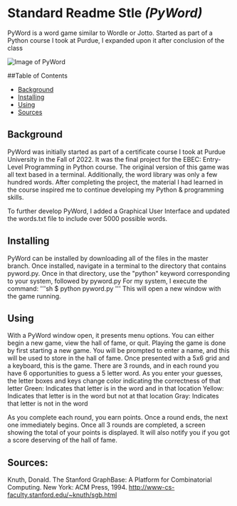 # Standard Readme Stle _(PyWord)_

PyWord is a word game similar to Wordle or Jotto. Started as part of a Python course I took at Purdue, I expanded upon it after conclusion of the class

![Image of PyWord](PyWord/game_image.png "PyWord")

##Table of Contents
- [Background](#background)
- [Installing](#installing)
- [Using](#install)
- [Sources](#sources)

## Background

PyWord was initially started as part of a certificate course I took at Purdue University in the Fall of 2022. It was the final project for the EBEC: Entry-Level Programming in Python course. 
The original version of this game was all text based in a terminal. Additionally, the word library was only a few hundred words. After completing the project, the material I had learned in the course inspired me to continue developing my Python & programming skills.

To further develop PyWord, I added a Graphical User Interface and updated the words.txt file to include over 5000 possible words.

## Installing

PyWord can be installed by downloading all of the files in the master branch.
Once installed, navigate in a terminal to the directory that contains pyword.py. Once in that directory, use the "python" keyword corresponding to your system, followed by pyword.py
For my system, I execute the command: 
'''sh
$ python pyword.py
'''
This will open a new window with the game running.

## Using

With a PyWord window open, it presents menu options. You can either begin a new game, view the hall of fame, or quit.
Playing the game is done by first starting a new game. You will be prompted to enter a name, and this will be used to store in the hall of fame.
Once presented with a 5x6 grid and a keyboard, this is the game. 
There are 3 rounds, and in each round you have 6 opportunities to guess a 5 letter word. As you enter your guesses, the letter boxes and keys change color indicating the correctness of that letter
Green: Indicates that letter is in the word and in that location
Yellow: Indicates that letter is in the word but not at that location
Gray: Indicates that letter is not in the word

As you complete each round, you earn points. Once a round ends, the next one immediately begins. Once all 3 rounds are completed, a screen showing the total of your points is displayed. It will also notify you if you got a score deserving of the hall of fame.


## Sources:

Knuth, Donald. The Stanford GraphBase: A Platform for Combinatorial Computing. New York: ACM Press, 1994. <http://www-cs-faculty.stanford.edu/~knuth/sgb.html>